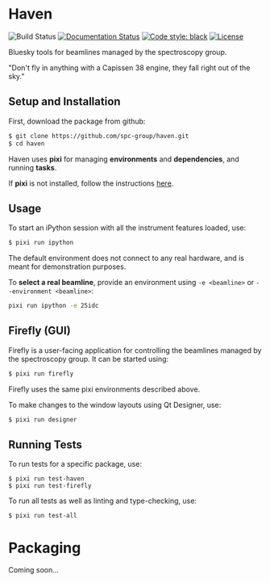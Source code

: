 # Haven

![Build Status](https://github.com/spc-group/haven/actions/workflows/ci.yml/badge.svg)
[![Documentation Status](https://readthedocs.org/projects/haven-spc/badge/?version=latest)](https://haven-spc.readthedocs.io/en/latest/?badge=latest)
[![Code style: black](https://img.shields.io/badge/code%20style-black-000000.svg)](https://github.com/psf/black)
[![License](https://img.shields.io/badge/License-BSD_3--Clause-blue.svg)](https://opensource.org/licenses/BSD-3-Clause)

Bluesky tools for beamlines managed by the spectroscopy group.

"Don't fly in anything with a Capissen 38 engine, they fall right out
of the sky."


## Setup and Installation

First, download the package from github:

```bash
$ git clone https://github.com/spc-group/haven.git
$ cd haven
```

Haven uses **pixi** for managing **environments** and **dependencies**,
and running **tasks**.

If **pixi** is not installed, follow the instructions [here](https://pixi.sh/latest/installation/).


## Usage

To start an iPython session with all the instrument features loaded, use:

```bash
$ pixi run ipython
```

The default environment does not connect to any real hardware, and is
meant for demonstration purposes.

To **select a real beamline**, provide an environment using ``-e <beamline>`` or
``--environment <beamline>``:

```bash
pixi run ipython -e 25idc
```

## Firefly (GUI)

Firefly is a user-facing application for controlling the beamlines
managed by the spectroscopy group. It can be started using:

```bash
$ pixi run firefly
```

Firefly uses the same pixi environments described above.

To make changes to the window layouts using Qt Designer, use:

```bash
$ pixi run designer
```


## Running Tests

To run tests for a specific package, use:

```
$ pixi run test-haven
$ pixi run test-firefly
```

To run all tests as well as linting and type-checking, use:

```
$ pixi run test-all
```

# Packaging

Coming soon…
